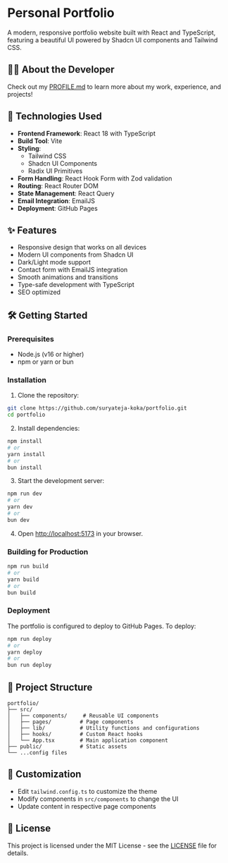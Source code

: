 # Personal Portfolio

A modern, responsive portfolio website built with React and TypeScript, featuring a beautiful UI powered by Shadcn UI components and Tailwind CSS.

## 👨‍💻 About the Developer

Check out my [PROFILE.md](./PROFILE.md) to learn more about my work, experience, and projects!

## 🚀 Technologies Used

- **Frontend Framework**: React 18 with TypeScript
- **Build Tool**: Vite
- **Styling**: 
  - Tailwind CSS
  - Shadcn UI Components
  - Radix UI Primitives
- **Form Handling**: React Hook Form with Zod validation
- **Routing**: React Router DOM
- **State Management**: React Query
- **Email Integration**: EmailJS
- **Deployment**: GitHub Pages

## ✨ Features

- Responsive design that works on all devices
- Modern UI components from Shadcn UI
- Dark/Light mode support
- Contact form with EmailJS integration
- Smooth animations and transitions
- Type-safe development with TypeScript
- SEO optimized

## 🛠️ Getting Started

### Prerequisites

- Node.js (v16 or higher)
- npm or yarn or bun

### Installation

1. Clone the repository:
```bash
git clone https://github.com/suryateja-koka/portfolio.git
cd portfolio
```

2. Install dependencies:
```bash
npm install
# or
yarn install
# or
bun install
```

3. Start the development server:
```bash
npm run dev
# or
yarn dev
# or
bun dev
```

4. Open [http://localhost:5173](http://localhost:5173) in your browser.

### Building for Production

```bash
npm run build
# or
yarn build
# or
bun build
```

### Deployment

The portfolio is configured to deploy to GitHub Pages. To deploy:

```bash
npm run deploy
# or
yarn deploy
# or
bun run deploy
```

## 📝 Project Structure

```
portfolio/
├── src/
│   ├── components/     # Reusable UI components
│   ├── pages/         # Page components
│   ├── lib/           # Utility functions and configurations
│   ├── hooks/         # Custom React hooks
│   └── App.tsx        # Main application component
├── public/            # Static assets
└── ...config files
```

## 🎨 Customization

- Edit `tailwind.config.ts` to customize the theme
- Modify components in `src/components` to change the UI
- Update content in respective page components

## 📄 License

This project is licensed under the MIT License - see the [LICENSE](./LICENSE) file for details.

